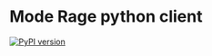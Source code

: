 # Mode Rage python client

[![PyPI version](https://badge.fury.io/py/moderage-python.svg)](https://badge.fury.io/py/moderage-python)
